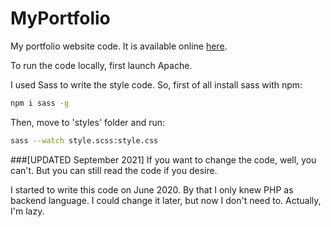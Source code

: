 # MyPortfolio

My portfolio website code. It is available online [here](https://mirkodecillis-portfolio.herokuapp.com).

To run the code locally, first launch Apache.

I used Sass to write the style code. So, first of all install sass with npm:

```bash
npm i sass -g
```

Then, move to 'styles' folder and run:
```bash
sass --watch style.scss:style.css
```

###[UPDATED September 2021]
If you want to change the code, well, you can't. But you can still read the code if you desire.

I started to write this code on June 2020. By that I only knew PHP as backend language. 
I could change it later, but now I don't need to. Actually, I'm lazy.